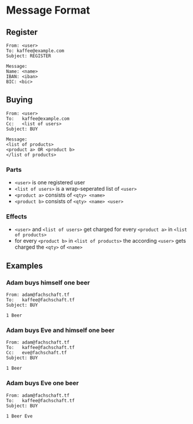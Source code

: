 # Message Format

## Register

    From: <user>
    To: kaffee@example.com
    Subject: REGISTER
    
    Message:
    Name: <name>
    IBAN: <iban>
    BIC: <bic>

## Buying

    From: <user>
    To:   kaffee@example.com
    Cc:   <list of users>
    Subject: BUY
    
    Message:
    <list of products>
    <product a> OR <product b>
    </list of products>

### Parts

* `<user>` is one registered user
* `<list of users>` is a wrap-seperated list of `<user>`
* `<product a>` consists of `<qty> <name>`
* `<product b>` consists of `<qty> <name> <user>`

### Effects


* `<user>` and `<list of users>` get charged for every `<product a>` in `<list of products>`
* for every `<product b>` in `<list of products>` the according `<user>` gets charged the `<qty>` of `<name>` 



## Examples
### Adam buys himself one beer

    From: adam@fachschaft.tf
    To:   kaffee@fachschaft.tf
    Subject: BUY

    1 Beer


### Adam buys Eve and himself one beer

    From: adam@fachschaft.tf
    To:   kaffee@fachschaft.tf
    Cc:   eve@fachschaft.tf
    Subject: BUY

    1 Beer

### Adam buys Eve one beer

    From: adam@fachschaft.tf
    To:   kaffee@fachschaft.tf
    Subject: BUY

    1 Beer Eve
